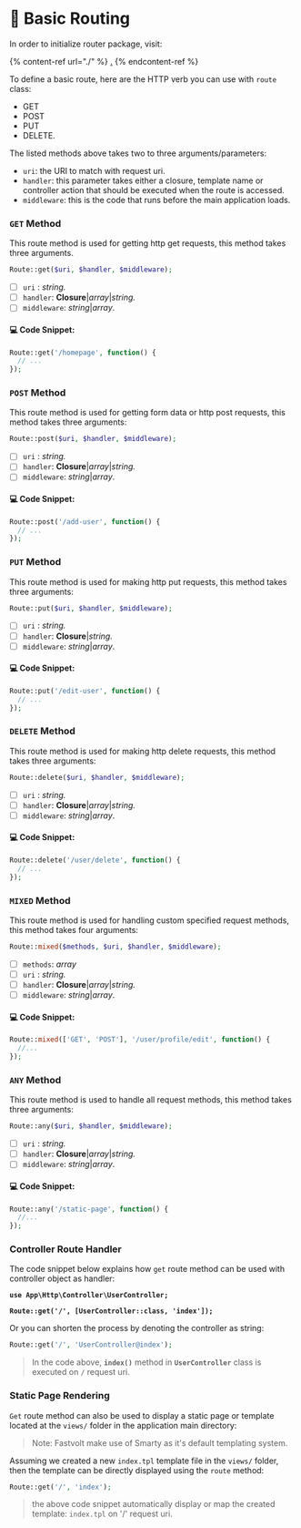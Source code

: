# 🏁 Basic Routing

In order to initialize router package, visit:

{% content-ref url="./" %}
[.](./)
{% endcontent-ref %}

To define a basic route, here are the HTTP verb you can use with `route` class:

* GET
* POST
* PUT
* DELETE.

The listed methods above takes two to three arguments/parameters:

* `uri`: the URI to match with request uri.
* `handler`: this parameter takes either a closure, template name or controller action that should be executed when the route is accessed.
* `middleware`: this is the code that runs before the main application loads.



### `GET` Method

This route method is used for getting http get requests, this method takes three arguments.

```php
Route::get($uri, $handler, $middleware);
```

* [ ] `uri` : _string._
* [ ] `handler`:  **Closure**|_array_|_string._
* [ ] `middleware`: _string_|_array_.

#### :computer: Code Snippet:

```php
Route::get('/homepage', function() {
  // ...
});
```



### &#x20;`POST` Method

This route method is used for getting form data or http post requests, this method takes three arguments:

```php
Route::post($uri, $handler, $middleware);
```

* [ ] `uri` : _string._
* [ ] `handler`:  **Closure**|_array_|_string._
* [ ] `middleware`: _string_|_array_.

#### :computer: Code Snippet:

```php
Route::post('/add-user', function() {
  // ...
});
```



### &#x20;`PUT` Method

This route method is used for making http put requests, this method takes three arguments:

```php
Route::put($uri, $handler, $middleware);
```

* [ ] `uri` : _string._
* [ ] `handler`:  **Closure**|_string._
* [ ] `middleware`: _string_|_array_.

#### :computer: Code Snippet:

```php
Route::put('/edit-user', function() {
  // ...
});
```



### `DELETE` Method

This route method is used for making http delete requests, this method takes three arguments:

```php
Route::delete($uri, $handler, $middleware);
```

* [ ] `uri` : _string._
* [ ] `handler`:  **Closure**|_array_|_string._
* [ ] `middleware`: _string_|_array_.

#### :computer: Code Snippet:

```php
Route::delete('/user/delete', function() {
  // ...
});
```

### `MIXED` Method

This route method is used for handling custom specified request methods, this method takes four arguments:

```php
Route::mixed($methods, $uri, $handler, $middleware);
```

* [ ] `methods`: _array_
* [ ] `uri` : _string._
* [ ] `handler`:  **Closure**|_array_|_string._
* [ ] `middleware`: _string_|_array_.

#### :computer: Code Snippet:

```php
Route::mixed(['GET', 'POST'], '/user/profile/edit', function() {
  //...
});
```



### `ANY` Method

This route method is used to handle all request methods, this method takes three arguments:

```php
Route::any($uri, $handler, $middleware);
```

* [ ] `uri` : _string._
* [ ] `handler`:  **Closure**|_array_|_string._
* [ ] `middleware`: _string_|_array_.

#### :computer: Code Snippet:

```php
Route::any('/static-page', function() {
  //...
});
```



### Controller Route Handler

The code snippet below explains how `get` route method can be used with controller object as handler:

<pre class="language-php"><code class="lang-php"><strong>use App\Http\Controller\UserController;
</strong><strong>
</strong><strong>Route::get('/', [UserController::class, 'index']);
</strong></code></pre>

Or you can shorten the process by denoting the controller as string:

```php
Route::get('/', 'UserController@index');
```

> In the code above, **`index()`** method in **`UserController`** class is executed on `/` request uri.



### Static Page Rendering

`Get` route method can also be used to display a static page or template located at the `views/` folder in the application main directory:

> Note: Fastvolt make use of Smarty as it's default templating system.

Assuming we created a new `index.tpl` template file in the `views/` folder, then the template can be directly displayed using the `route` method:

```php
Route::get('/', 'index');
```

> the above code snippet automatically display or map the created template: `index.tpl` on '/' request uri.



